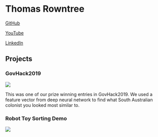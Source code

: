 # Thomas Rowntree
[GitHub](https://github.com/ChainBreak)

[YouTube](https://www.youtube.com/user/thomasjamesrowntree/videos)

[LinkedIn](https://www.linkedin.com/in/thomas-rowntree-74350156/)

## Projects

### GovHack2019
[![](https://img.youtube.com/vi/9dWrHqQp2VY/0.jpg)](https://www.youtube.com/watch?v=9dWrHqQp2VY)

This was one of our prize winning entries in GovHack2019.
We used a feature vector from deep neural network to find what South Australian colonist you looked most similar to.

### Robot Toy Sorting Demo
[![](https://img.youtube.com/vi/6o9qGittnbY/1.jpg)](https://www.youtube.com/watch?v=6o9qGittnbY)
